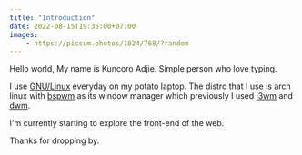 ```yaml
---
title: "Introduction"
date: 2022-08-15T19:35:00+07:00
images:
	- https://picsum.photos/1024/768/?random
---
```


Hello world, My name is Kuncoro Adjie.
Simple person who love typing.

I use [GNU/Linux](https://www.gnu.org/gnu/linux-and-gnu) everyday on my potato laptop. The distro that I use is arch linux with [bspwm](https://github.com/baskerville/bspwm) as its window manager which previously I used [i3wm](https://i3wm.org/) and [dwm](https://dwm.suckless.org/).

I'm currently starting to explore the front-end of the web.

Thanks for dropping by.


